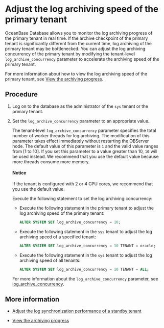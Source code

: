 # Adjust the log archiving speed of the primary tenant

OceanBase Database allows you to monitor the log archiving progress of the primary tenant in real time. If the archive checkpoint of the primary tenant is significantly different from the current time, log archiving of the primary tenant may be bottlenecked. You can adjust the log archiving concurrency of the primary tenant by modifying the tenant-level `log_archive_concurrency` parameter to accelerate the archiving speed of the primary tenant.

For more information about how to view the log archiving speed of the primary tenant, see [View the archiving progress](../../600.backup-and-recovery/300.log-archive/700.view-log-archive-history.md).

## Procedure

1. Log on to the database as the administrator of the `sys` tenant or the primary tenant.

2. Set the `log_archive_concurrency` parameter to an appropriate value.

   The tenant-level `log_archive_concurrency` parameter specifies the total number of worker threads for log archiving. The modification of this parameter takes effect immediately without restarting the OBServer node. The default value of this parameter is `1` and the valid value ranges from [1 to 10]. If you set this parameter to a value greater than 10, `10` will be used instead. We recommend that you use the default value because more threads consume more memory.

   <main id="notice" type='notice'>
   <h4>Notice</h4>
   <p>If the tenant is configured with 2 or 4 CPU cores, we recommend that you use the default value. </p>
   </main>

   Execute the following statement to set the log archiving concurrency:

   * Execute the following statement in the primary tenant to adjust the log archiving speed of the primary tenant:

      ```sql
      ALTER SYSTEM SET log_archive_concurrency = 10;
      ```

   * Execute the following statement in the `sys` tenant to adjust the log archiving speed of a specified tenant:

      ```sql
      ALTER SYSTEM SET log_archive_concurrency = 10 TENANT = oracle;
      ```

   * Execute the following statement in the `sys` tenant to adjust the log archiving speed of all tenants:

      ```sql
      ALTER SYSTEM SET log_archive_concurrency = 10 TENANT = ALL;
      ```

   For more information about the `log_archive_concurrency` parameter, see [log_archive_concurrency](../../../700.reference/500.system-reference/100.system-configuration-items/300.cluster-level-configuration-items/25000.log_archive_concurrency.md).

## More information

* [Adjust the log synchronization performance of a standby tenant](../300.physical-standby-database-disaster-recovery/500.adjust-the-log-synchronization-performance-of-the-standby-tenant.md)

* [View the archiving progress](../../600.backup-and-recovery/300.log-archive/700.view-log-archive-history.md)
